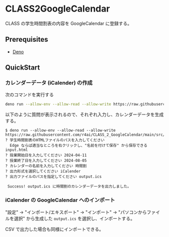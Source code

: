 # CLASS2GoogleCalendar

CLASS の学生時間割表の内容を GoogleCalendar に登録する。

## Prerequisites

- [Deno](https://deno.land/)

## QuickStart

### カレンダーデータ (iCalender) の作成

次のコマンドを実行する

```sh
deno run --allow-env --allow-read --allow-write https://raw.githubusercontent.com/r4ai/CLASS_2_GoogleCalendar/main/src/main.ts
```

以下のように質問が表示されるので、それぞれ入力し、カレンダーデータを生成する。

```
$ deno run --allow-env --allow-read --allow-write https://raw.githubusercontent.com/r4ai/CLASS_2_GoogleCalendar/main/src/main.ts
? 学生時間割表のHTMLファイルのパスを入力してください
  Edge ならば適当なところを右クリックし、"名前を付けて保存" から保存できる input.html
? 授業開始日を入力してください 2024-04-11
? 授業終了日を入力してください 2024-08-05
? カレンダーの名前を入力してください 時間割
? 出力形式を選択してください iCalender
? 出力ファイルのパスを指定してください output.ics

 Success! output.ics に時間割のカレンダーデータを出力しました。
```

### iCalender の GoogleCalendar へのインポート

"設定" → "インポート/エキスポート" → "インポート" → "パソコンからファイルを選択"
から生成した `output.ics` を選択し、インポートする。

CSV で出力した場合も同様にインポートできる。
